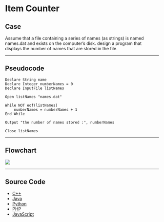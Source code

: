 # Item Counter

## Case

Assume that a file containing a series of names (as strings) is named names.dat and exists on the computer’s disk.
design a program that displays the number of names that are stored in the file.

<hr>

## Pseudocode

```
Declare String name
Declare Integer numberNames = 0
Declare InputFile listNames

Open listNames "names.dat"

While NOT eof(listNames)
    numberNames = numberNames + 1
End While

Output "the number of names stored :", numberNames

Close listNames
```

<hr>

## Flowchart

<img src="Flowchart.png"  >

<hr>

## Source Code

- [C++](.cpp)
- [Java](.java)
- [Python](.py)
- [PHP](.php)
- [JavaScript](.js)
